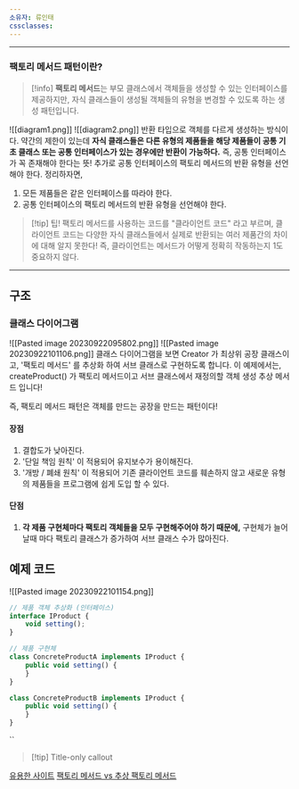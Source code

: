 ```yaml
---
소유자: 류인태
cssclasses:
---
```

---
### 팩토리 메서드 패턴이란?
>[!info]
**팩토리 메서드**는 부모 클래스에서 객체들을 생성할 수 있는 인터페이스를 제공하지만, 
자식 클래스들이 생성될 객체들의 유형을 변경할 수 있도록 하는 생성 패턴입니다.


![[diagram1.png]]
![[diagram2.png]]
반환 타입으로 객체를 다르게 생성하는 방식이다.
약간의 제한이 있는데 **자식 클래스들은 다른 유형의 제품들을 해당 제품들이 공통 기초 클래스 또는 공통 인터페이스가 있는 경우에만 반환이 가능하다.**
즉, 공통 인터페이스가 꼭 존재해야 한다는 뜻!
추가로 공통 인터페이스의 팩토리 메서드의 반환 유형을 선언해야 한다.
정리하자면, 
1. 모든 제품들은 같은 인터페이스를 따라야 한다.
2. 공통 인터페이스의 팩토리 메서드의 반환 유형을 선언해야 한다.

>[!tip] 팁!
>팩토리 메서드를 사용하는 코드를 "클라이언트 코드" 라고 부르며, 클라이언트 코드는 다양한 자식 클래스들에서 실제로 반환되는 여러 제품간의 차이에 대해 알지 못한다! 
>즉, 클라이언트는 메서드가 어떻게 정확히 작동하는지 1도 중요하지 않다.

---
## 구조

### 클래스 다이어그램
![[Pasted image 20230922095802.png]] ![[Pasted image 20230922101106.png]]
클래스 다이어그램을 보면 Creator 가 최상위 공장 클래스이고, '팩토리 메서드' 를 추상화 하여 서브 클래스로 구현하도록 합니다.
이 예제에서는, createProduct() 가 팩토리 메서드이고 서브 클래스에서 재정의할 객체 생성 추상 메서드 입니다!

즉, 팩토리 메서드 패턴은 객체를 만드는 공장을 만드는 패턴이다!

#### 장점
1. 결합도가 낮아진다.
2. '단일 책임 원칙' 이 적용되어 유지보수가 용이해진다.
3. '개방 / 폐쇄 원칙' 이 적용되어 기존 클라이언트 코드를 훼손하지 않고 새로운 유형의 제품들을 프로그램에 쉽게 도입 할 수 있다.

#### 단점
1. **각 제품 구현체마다 팩토리 객체들을 모두 구현해주어야 하기 때문에,** 구현체가 늘어날때 마다 팩토리 클래스가 증가하여 서브 클래스 수가 많아진다.

## 예제 코드
![[Pasted image 20230922101154.png]]

```js 
// 제품 객체 추상화 (인터페이스)
interface IProduct {
    void setting();
}

// 제품 구현체
class ConcreteProductA implements IProduct {
    public void setting() {
    }
}

class ConcreteProductB implements IProduct {
    public void setting() {
    }
}
```
``

> [!tip] Title-only callout

[유용한 사이트](https://refactoring.guru/ko/design-patterns/factory-method)
[팩토리 메서드 vs 추상 팩토리 메서드 ](https://inpa.tistory.com/entry/GOF-%F0%9F%92%A0-%ED%8C%A9%ED%86%A0%EB%A6%AC-%EB%A9%94%EC%84%9C%EB%93%9CFactory-Method-%ED%8C%A8%ED%84%B4-%EC%A0%9C%EB%8C%80%EB%A1%9C-%EB%B0%B0%EC%9B%8C%EB%B3%B4%EC%9E%90#factory_method_vs_abstract_factory)
